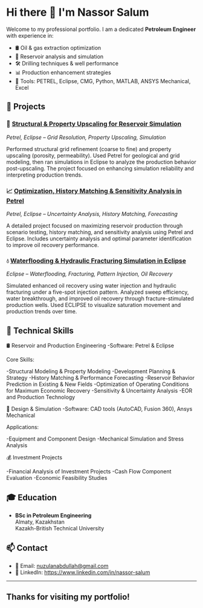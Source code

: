 # Hi there 👋 I'm Nassor Salum

Welcome to my professional portfolio. I am a dedicated **Petroleum Engineer** with experience in:

- 🛢️ Oil & gas extraction optimization  
- 🧪 Reservoir analysis and simulation  
- 🛠️ Drilling techniques & well performance  
- 📊 Production enhancement strategies  
- 🧰 Tools: PETREL, Eclipse, CMG, Python, MATLAB, ANSYS Mechanical, Excel

## 📂 Projects

   ### 🧱 [Structural & Property Upscaling for Reservoir Simulation](https://github.com/nassor-salum/structural-property-upscaling)  
*Petrel, Eclipse – Grid Resolution, Property Upscaling, Simulation*

Performed structural grid refinement (coarse to fine) and property upscaling (porosity, permeability). Used Petrel for geological and grid modeling, then ran simulations in Eclipse to analyze the production behavior post-upscaling. The project focused on enhancing simulation reliability and interpreting production trends.


   ### 📈 [Optimization, History Matching & Sensitivity Analysis in Petrel](https://github.com/Nassor-Salum/optimization-under-uncertainty-petrel)  
*Petrel, Eclipse – Uncertainty Analysis, History Matching, Forecasting*

A detailed project focused on maximizing reservoir production through scenario testing, history matching, and sensitivity analysis using Petrel and Eclipse. Includes uncertainty analysis and optimal parameter identification to improve oil recovery performance.


   ### 💧 [Waterflooding & Hydraulic Fracturing Simulation in Eclipse](https://github.com/Nassor-Salum/waterflooding-hydraulic-fracturing)  
*Eclipse – Waterflooding, Fracturing, Pattern Injection, Oil Recovery*

Simulated enhanced oil recovery using water injection and hydraulic fracturing under a five-spot injection pattern. Analyzed sweep efficiency, water breakthrough, and improved oil recovery through fracture-stimulated production wells. Used ECLIPSE to visualize saturation movement and production trends over time.

  
## 💼 Technical Skills

  🛢 Reservoir and Production Engineering
-Software: Petrel & Eclipse

Core Skills:

-Structural Modeling & Property Modeling
-Development Planning & Strategy
-History Matching & Performance Forecasting
-Reservoir Behavior Prediction in Existing & New Fields
-Optimization of Operating Conditions for Maximum Economic Recovery
-Sensitivity & Uncertainty Analysis
-EOR and Production Technology

   🧠 Design & Simulation
-Software: CAD tools (AutoCAD, Fusion 360), Ansys Mechanical

Applications:

-Equipment and Component Design
-Mechanical Simulation and Stress Analysis

  💰 Investment Projects

-Financial Analysis of Investment Projects
-Cash Flow Component Evaluation
-Economic Feasibility Studies

## 🎓 Education

- **BSc in Petroleum Engineering**  
  Almaty, Kazakhstan  
  Kazakh-British Technical University

## 📫 Contact

- 📧 Email: nuzulanabdullah@gmail.com  
- 🔗 LinkedIn: https://www.linkedin.com/in/nassor-salum 

---

## **Thanks for visiting my portfolio!**
